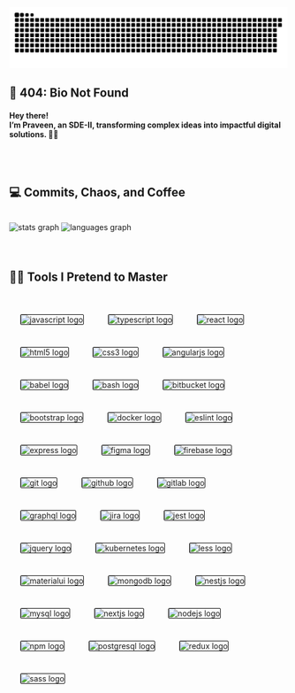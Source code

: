 <img src="snake.svg" alt="Snake animation" />
<!-- <img src="https://raw.githubusercontent.com/praveen-0910/praveen-0910/output/snake.svg" alt="Snake animation" /> -->
<br clear="both">
<h2 align="left">🚧 404: Bio Not Found</h2>
<h4 align="left">Hey there!<br>I’m Praveen, an SDE-II, transforming complex ideas into impactful digital solutions. 🚀✨</h4>
<br clear="both">
<!-- <h2 align="left">📡 Stalking Headquarters</h2> -->
<!-- <div align="left">
  <a href="https://www.instagram.com/pr__veen" target="_blank">
    <img src="https://img.shields.io/static/v1?message=Instagram&logo=instagram&label=&color=E4405F&logoColor=white&labelColor=&style=for-the-badge" height="35" alt="instagram logo"  />
  </a>
  <a href="https://www.linkedin.com/in/pr--veen/" target="_blank">
    <img src="https://img.shields.io/static/v1?message=LinkedIn&logo=linkedin&label=&color=0077B5&logoColor=white&labelColor=&style=for-the-badge" height="35" alt="linkedin logo"  />
  </a>
</div> -->
<br clear="both">
<h2 align="left">💻 Commits, Chaos, and Coffee</h2>
<br clear="both">
<div align="left">
  <img src="https://github-readme-stats.vercel.app/api?username=praveen-0910&hide_title=true&hide_rank=true&show_icons=true&include_all_commits=true&count_private=true&disable_animations=false&theme=city_lights&locale=en&hide_border=true" height="165" alt="stats graph"  />
  <img src="https://github-readme-stats.vercel.app/api/top-langs?username=praveen-0910&locale=en&hide_title=true&layout=compact&card_width=320&langs_count=5&theme=city_lights&hide_border=true" height="165" alt="languages graph"  />
</div>

###

<br clear="both">
<h2 align="left">🧙‍♂️ Tools I Pretend to Master</h2>
<br clear="both">

<div align="left">
  <img src="https://cdn.jsdelivr.net/gh/devicons/devicon/icons/javascript/javascript-original.svg" height="40" width="40" style="margin: 20px; border: 1px solid black; border-radius: 2px;" alt="javascript logo" />
  <img src="https://cdn.jsdelivr.net/gh/devicons/devicon/icons/typescript/typescript-original.svg" height="40" width="40" style="margin: 20px; border: 1px solid black; border-radius: 2px;" alt="typescript logo" />
  <img src="https://cdn.jsdelivr.net/gh/devicons/devicon/icons/react/react-original.svg" height="40" width="40" style="margin: 20px; border: 1px solid black; border-radius: 2px;" alt="react logo" />
  <img src="https://cdn.jsdelivr.net/gh/devicons/devicon/icons/html5/html5-original.svg" height="40" width="40" style="margin: 20px; border: 1px solid black; border-radius: 2px;" alt="html5 logo" />
  <img src="https://cdn.jsdelivr.net/gh/devicons/devicon/icons/css3/css3-original.svg" height="40" width="40" style="margin: 20px; border: 1px solid black; border-radius: 2px;" alt="css3 logo" />
  <img src="https://cdn.jsdelivr.net/gh/devicons/devicon/icons/angularjs/angularjs-original.svg" height="40" width="40" style="margin: 20px; border: 1px solid black; border-radius: 2px;" alt="angularjs logo" />
  <img src="https://cdn.jsdelivr.net/gh/devicons/devicon/icons/babel/babel-original.svg" height="40" width="40" style="margin: 20px; border: 1px solid black; border-radius: 2px;" alt="babel logo" />
  <img src="https://cdn.jsdelivr.net/gh/devicons/devicon/icons/bash/bash-original.svg" height="40" width="40" style="margin: 20px; border: 1px solid black; border-radius: 2px;" alt="bash logo" />
  <img src="https://cdn.jsdelivr.net/gh/devicons/devicon/icons/bitbucket/bitbucket-original.svg" height="40" width="40" style="margin: 20px; border: 1px solid black; border-radius: 2px;" alt="bitbucket logo" />
  <img src="https://cdn.jsdelivr.net/gh/devicons/devicon/icons/bootstrap/bootstrap-original.svg" height="40" width="40" style="margin: 20px; border: 1px solid black; border-radius: 2px;" alt="bootstrap logo" />
  <img src="https://cdn.jsdelivr.net/gh/devicons/devicon/icons/docker/docker-original.svg" height="40" width="40" style="margin: 20px; border: 1px solid black; border-radius: 2px;" alt="docker logo" />
  <img src="https://cdn.jsdelivr.net/gh/devicons/devicon/icons/eslint/eslint-original.svg" height="40" width="40" style="margin: 20px; border: 1px solid black; border-radius: 2px;" alt="eslint logo" />
  <img src="https://cdn.jsdelivr.net/gh/devicons/devicon/icons/express/express-original.svg" height="40" width="40" style="margin: 20px; border: 1px solid black; border-radius: 2px;" alt="express logo" />
  <img src="https://cdn.jsdelivr.net/gh/devicons/devicon/icons/figma/figma-original.svg" height="40" width="40" style="margin: 20px; border: 1px solid black; border-radius: 2px;" alt="figma logo" />
  <img src="https://cdn.jsdelivr.net/gh/devicons/devicon/icons/firebase/firebase-plain.svg" height="40" width="40" style="margin: 20px; border: 1px solid black; border-radius: 2px;" alt="firebase logo" />
  <img src="https://cdn.jsdelivr.net/gh/devicons/devicon/icons/git/git-original.svg" height="40" width="40" style="margin: 20px; border: 1px solid black; border-radius: 2px;" alt="git logo" />
  <img src="https://cdn.jsdelivr.net/gh/devicons/devicon/icons/github/github-original.svg" height="40" width="40" style="margin: 20px; border: 1px solid black; border-radius: 2px;" alt="github logo" />
  <img src="https://cdn.jsdelivr.net/gh/devicons/devicon/icons/gitlab/gitlab-original.svg" height="40" width="40" style="margin: 20px; border: 1px solid black; border-radius: 2px;" alt="gitlab logo" />
  <img src="https://cdn.jsdelivr.net/gh/devicons/devicon/icons/graphql/graphql-plain.svg" height="40" width="40" style="margin: 20px; border: 1px solid black; border-radius: 2px;" alt="graphql logo" />
  <img src="https://cdn.jsdelivr.net/gh/devicons/devicon/icons/jira/jira-original.svg" height="40" width="40" style="margin: 20px; border: 1px solid black; border-radius: 2px;" alt="jira logo" />
  <img src="https://cdn.jsdelivr.net/gh/devicons/devicon/icons/jest/jest-plain.svg" height="40" width="40" style="margin: 20px; border: 1px solid black; border-radius: 2px;" alt="jest logo" />
  <img src="https://cdn.jsdelivr.net/gh/devicons/devicon/icons/jquery/jquery-original.svg" height="40" width="40" style="margin: 20px; border: 1px solid black; border-radius: 2px;" alt="jquery logo" />
  <img src="https://cdn.jsdelivr.net/gh/devicons/devicon/icons/kubernetes/kubernetes-plain.svg" height="40" width="40" style="margin: 20px; border: 1px solid black; border-radius: 2px;" alt="kubernetes logo" />
  <img src="https://cdn.jsdelivr.net/gh/devicons/devicon/icons/less/less-plain-wordmark.svg" height="40" width="40" style="margin: 20px; border: 1px solid black; border-radius: 2px;" alt="less logo" />
  <img src="https://cdn.jsdelivr.net/gh/devicons/devicon/icons/materialui/materialui-original.svg" height="40" width="40" style="margin: 20px; border: 1px solid black; border-radius: 2px;" alt="materialui logo" />
  <img src="https://cdn.jsdelivr.net/gh/devicons/devicon/icons/mongodb/mongodb-original.svg" height="40" width="40" style="margin: 20px; border: 1px solid black; border-radius: 2px;" alt="mongodb logo" />
  <img src="https://cdn.jsdelivr.net/gh/devicons/devicon/icons/nestjs/nestjs-original.svg" height="40" width="40" style="margin: 20px; border: 1px solid black; border-radius: 2px;" alt="nestjs logo" />
  <img src="https://cdn.jsdelivr.net/gh/devicons/devicon/icons/mysql/mysql-original.svg" height="40" width="40" style="margin: 20px; border: 1px solid black; border-radius: 2px;" alt="mysql logo" />
  <img src="https://cdn.jsdelivr.net/gh/devicons/devicon/icons/nextjs/nextjs-original.svg" height="40" width="40" style="margin: 20px; border: 1px solid black; border-radius: 2px;" alt="nextjs logo" />
  <img src="https://cdn.jsdelivr.net/gh/devicons/devicon/icons/nodejs/nodejs-original.svg" height="40" width="40" style="margin: 20px; border: 1px solid black; border-radius: 2px;" alt="nodejs logo" />
  <img src="https://cdn.jsdelivr.net/gh/devicons/devicon/icons/npm/npm-original-wordmark.svg" height="40" width="40" style="margin: 20px; border: 1px solid black; border-radius: 2px;" alt="npm logo" />
  <img src="https://cdn.jsdelivr.net/gh/devicons/devicon/icons/postgresql/postgresql-original.svg" height="40" width="40" style="margin: 20px; border: 1px solid black; border-radius: 2px;" alt="postgresql logo" />
  <img src="https://cdn.jsdelivr.net/gh/devicons/devicon/icons/redux/redux-original.svg" height="40" width="40" style="margin: 20px; border: 1px solid black; border-radius: 2px;" alt="redux logo" />
  <img src="https://cdn.jsdelivr.net/gh/devicons/devicon/icons/sass/sass-original.svg" height="40" width="40" style="margin: 20px; border: 1px solid black; border-radius: 2px;" alt="sass logo" />
</div>
